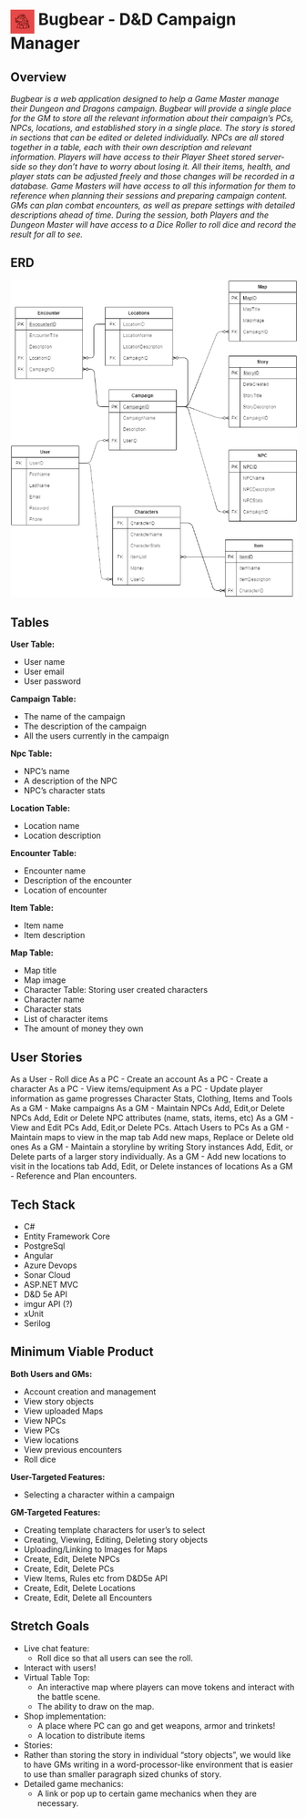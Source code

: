 <h1> <img src="resources/icon/bugbearIcon_64.png" alt="Bugbear" height="42" width="42" align="top" /> Bugbear - D&D Campaign Manager </h1>
 
## Overview  
*Bugbear is a web application designed to help a Game Master manage their Dungeon and Dragons campaign.  Bugbear will provide a single place for the GM to store all the relevant information about their campaign’s PCs, NPCs, locations, and established story in a single place.  The story is stored in sections that can be edited or deleted individually.  NPCs are all stored together in a table, each with their own description and relevant information.  Players will have access to their Player Sheet stored server-side so they don’t have to worry about losing it.  All their items, health, and player stats can be adjusted freely and those changes will be recorded in a database.  Game Masters will have access to all this information for them to reference when planning their sessions and preparing campaign content.  GMs can plan combat encounters, as well as prepare settings with detailed descriptions ahead of time.  During the session, both Players and the Dungeon Master will have access to a Dice Roller to roll dice and record the result for all to see.*
 

## ERD

![ERD](/resources/other/bugbear_ERD1.png)

## Tables 
**User Table:**
 - User name
 - User email
 - User password
 
**Campaign Table:**
 - The name of the campaign
 - The description of the campaign
 - All the users currently in the campaign
 
**Npc Table:**
 - NPC’s name
 - A description of the NPC
 - NPC’s character stats
 
**Location Table:**
 - Location name
 - Location description
 
**Encounter Table:**
 - Encounter name
 - Description of the encounter
 - Location of encounter
 
**Item Table:**
 - Item name
 - Item description
 
**Map Table:**
 - Map title
 - Map image
 - Character Table: Storing user created characters
 - Character name
 - Character stats
 - List of character items
 - The amount of money they own
 

 	

## User Stories 
As a User - Roll dice
As a PC - Create an account
As a PC - Create a character
As a PC - View items/equipment
As a PC - Update player information as game progresses
Character Stats, Clothing, Items and Tools
As a GM - Make campaigns
As a GM - Maintain NPCs
Add, Edit,or Delete NPCs
Add, Edit or Delete NPC attributes (name, stats, items, etc)
As a GM - View and Edit PCs
Add, Edit,or Delete PCs.
Attach Users to PCs
As a GM - Maintain maps to view in the map tab
Add new maps, Replace or Delete old ones
As a GM - Maintain a storyline by writing Story instances
Add, Edit, or Delete parts of a larger story individually.
As a GM - Add new locations to visit in the locations tab
Add, Edit, or Delete instances of locations
As a GM - Reference and Plan encounters.

## Tech Stack
 - C#
 - Entity Framework Core
 - PostgreSql
 - Angular
 - Azure Devops
 - Sonar Cloud
 - ASP.NET MVC
 - D&D 5e API
 - imgur API (?)
 - xUnit
 - Serilog


## Minimum Viable Product
**Both Users and GMs:**
- Account creation and management
- View story objects
- View uploaded Maps
- View NPCs
- View PCs
- View locations
- View previous encounters
- Roll dice

**User-Targeted Features:**
- Selecting a character within a campaign

**GM-Targeted Features:**
- Creating template characters for user’s to select
- Creating, Viewing, Editing, Deleting story objects
- Uploading/Linking to Images for Maps
- Create, Edit, Delete NPCs
- Create, Edit, Delete PCs
- View Items, Rules etc from D&D5e API
- Create, Edit, Delete Locations
- Create, Edit, Delete all Encounters


## Stretch Goals
- Live chat feature:
	- Roll dice so that all users can see the roll.
- Interact with users! 
- Virtual Table Top:
	- An interactive map where players can move tokens and interact with the battle scene.
	- The ability to draw on the map.
- Shop implementation:
	- A place where PC can go and get weapons, armor and trinkets!
	- A location to distribute items
- Stories:
- Rather than storing the story in individual “story objects”, we would like to have GMs writing in a word-processor-like environment that is easier to use than smaller paragraph sized chunks of story.
- Detailed game mechanics:
	- A link or pop up to certain game mechanics when they are necessary.


